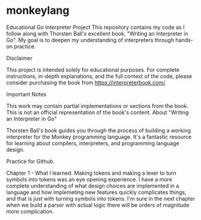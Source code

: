# monkeylang
Educational Go Interpreter Project
This repository contains my code as I follow along with Thorsten Ball's excellent book, "Writing an Interpreter in Go". My goal is to deepen my understanding of interpreters through hands-on practice.

Disclaimer

This project is intended solely for educational purposes. For complete instructions, in-depth explanations, and the full context of the code, please consider purchasing the book from https://interpreterbook.com/

Important Notes

This work may contain partial implementations or sections from the book.
This is not an official representation of the book's content.
About "Writing an Interpreter in Go"

Thorsten Ball's book guides you through the process of building a working interpreter for the Monkey programming language. It's a fantastic resource for learning about compilers, interpreters, and programming language design.

Practice for Github.

Chapter 1 - What I learned. Making tokens and making a lexer to turn symbols into tokens was an eye opening experience. I have a more complete understanding of what design choices are implemented in a language and how implemeting new features quickly complicates things, and that is just with turning symbols into tokens. I'm sure in the next chapter when we build a parser with actual logic there will be orders of magnitude more complication.